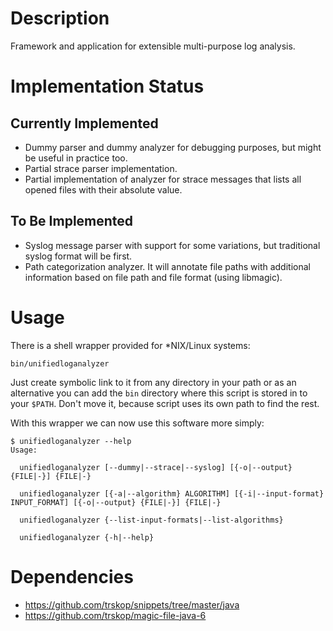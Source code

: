 Description
===========

Framework and application for extensible multi-purpose log analysis.


Implementation Status
=====================

Currently Implemented
---------------------

* Dummy parser and dummy analyzer for debugging purposes, but might be useful
  in practice too.
* Partial strace parser implementation.
* Partial implementation of analyzer for strace messages that lists all opened
  files with their absolute value.


To Be Implemented
-----------------

* Syslog message parser with support for some variations, but traditional
  syslog format will be first.
* Path categorization analyzer. It will annotate file paths with additional
  information based on file path and file format (using libmagic).


Usage
=====

There is a shell wrapper provided for \*NIX/Linux systems:

    bin/unifiedloganalyzer

Just create symbolic link to it from any directory in your path or as an
alternative you can add the `bin` directory where this script is stored in to
your `$PATH`. Don't move it, because script uses its own path to find the rest.

With this wrapper we can now use this software more simply:

    $ unifiedloganalyzer --help
    Usage:

      unifiedloganalyzer [--dummy|--strace|--syslog] [{-o|--output} {FILE|-}] {FILE|-}

      unifiedloganalyzer [{-a|--algorithm} ALGORITHM] [{-i|--input-format} INPUT_FORMAT] [{-o|--output} {FILE|-}] {FILE|-}

      unifiedloganalyzer {--list-input-formats|--list-algorithms}

      unifiedloganalyzer {-h|--help}


Dependencies
============

* <https://github.com/trskop/snippets/tree/master/java>
* <https://github.com/trskop/magic-file-java-6>
